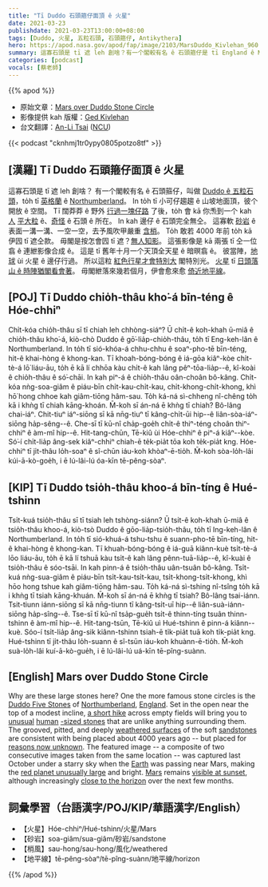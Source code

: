 ```yaml
---
title: "Tī Duddo 石頭箍仔面頂 ê 火星"
date: 2021-03-23
publishdate: 2021-03-23T13:00:00+08:00
tags: [Duddo, 火星, 五粒石頭, 石頭箍仔, Antikythera]
hero: https://apod.nasa.gov/apod/fap/image/2103/MarsDuddo_Kivlehan_960.jpg
summary: 這寡石頭是 tī 遮 leh 創啥？有一个閣較有名 ê 石頭箍仔是 tī England ê Northumberland 一个叫做 Duddo ê 五粒石頭 ê 所在。
categories: [podcast]
vocals: [蔡老師]
---
```


{{% apod %}}

- 原始文章：[Mars over Duddo Stone Circle](https://apod.nasa.gov/apod/ap210323.html)
- 影像提供 kah 版權：[Ged Kivlehan](mailto:gedtkay@yahoo.dot.co.dot.uk)
- 台文翻譯：[An-Li Tsai](mailto:thianbun.taigi@gmail.com) ([NCU](https://www.astro.ncu.edu.tw))

{{< podcast "cknhmj1tr0ypy0805potzo8tf" >}}

## [漢羅] Tī Duddo 石頭箍仔面頂 ê 火星

這寡石頭是 tī 遮 leh 創啥？
有一个閣較有名 ê 石頭箍仔，叫做 [Duddo ê 五粒石頭][Duddo Five Stones]，to̍h tī [英格蘭][England] ê [Northumberland][Northumberland]。
In to̍h tī 小可仔趨趨 ê 山坡地面頂，彼个開放 ê 空間。
Tī 闊莽莽 ê 野外 [行過一塊仔路][a short hike] 了後，to̍h 會 kā 你𤆬到一个 kah [人][human] [平大粒][-sized stones] ê、[奇怪][unusual] ê 石頭 ê 所在。
In kah 邊仔 ê 石頭完全無仝。
這寡軟 [砂岩][sandstones] ê 表面一溝一溝、一空一空，去予風吹甲嚴重 [含梢][weathered surfaces]。
To̍h 敢若 4000 年前 to̍h kā 伊囥 tī 遮仝款。
毋閣是按怎會囥 tī 遮？[無人知影][reasons now unknown]。
這張影像是 kā 兩張 tī 仝一位翕 ê 連紲影像合成 ê。
這是 tī 舊年十月一个天頂全天星 ê 暗暝翕 ê。
彼當陣，[地球][Earth] ùi 火星 ê 邊仔行過。
所以這粒 [紅色行星才會特別大][red planet unusually large] 閣特別光。
[火星][Mars] tī [日頭落山 ê 時陣猶閣看會著][visible at sunset]。
毋閣紲落來幾若個月，伊會愈來愈 [倚近地平線][close to the horizon]。

## [POJ] Tī Duddo chio̍h-thâu kho͘-á bīn-téng ê Hóe-chhiⁿ

Chi̍t-kóa chio̍h-thâu sī tī chiah leh chhòng-siáⁿ?
Ū chi̍t-ê koh-khah ū-miâ ê chio̍h-thâu kho͘-á, kiò-chò Duddo ê gō͘-lia̍p-chio̍h-thâu, to̍h tī Eng-keh-lân ê Northumberland.
In to̍h tī sió-khóa-á chhu-chhu ê soaⁿ-pho-tē bīn-téng, hit-ê khai-hòng ê khong-kan.
Tī khoah-bóng-bóng ê iá-gōa kiâⁿ-kòe chi̍t-tè-á lō͘ liáu-āu, to̍h ē kā lí chhōa kàu chi̍t-ê kah lâng pêⁿ-tōa-lia̍p--ê, kî-koài ê chio̍h-thâu ê só͘-chāi.
In kah piⁿ-á ê chio̍h-thâu oân-choân bô-kâng.
Chi̍t-kóa nǹg-soa-giâm ê piáu-bīn chi̍t-kau-chi̍t-kau, chi̍t-khong-chi̍t-khong, khì hō͘ hong chhoe kah giâm-tiōng hâm-sau.
To̍h ká-ná sì-chheng nî-chêng to̍h kā i khǹg tī chiah kāng-khoán.
M̄-koh sī án-ná ē khǹg tī chiah? Bô-lâng chai-iáⁿ.
Chit-tiuⁿ iáⁿ-siōng sī kā nn̄g-tiuⁿ tī kâng-chi̍t-ūi hip--ê liân-sòa-iáⁿ-siōng ha̍p-sêng--ê.
Che-sī tī kū-nî cha̍p-goe̍h chi̍t-ê thiⁿ-téng choân thiⁿ-chhiⁿ ê àm-mî hip--ê.
Hit-tang-chūn, Tē-kiû ùi Hóe-chhiⁿ ê piⁿ-á kiâⁿ--kòe.
Só͘-í chi̍t-lia̍p âng-sek kiâⁿ-chhiⁿ chiah-ē te̍k-pia̍t tōa koh te̍k-pia̍t kng.
Hóe-chhiⁿ tī ji̍t-thâu lo̍h-soaⁿ ê sî-chūn iáu-koh khòaⁿ-ē-tio̍h.
M̄-koh sòa-lo̍h-lâi kúi-ā-kò-goe̍h, i ē lú-lâi-lú óa-kīn tē-pêng-sòaⁿ.

## [KIP] Tī Duddo tsio̍h-thâu khoo-á bīn-tíng ê Hué-tshinn

Tsi̍t-kuá tsio̍h-thâu sī tī tsiah leh tshòng-siánn?
Ū tsi̍t-ê koh-khah ū-miâ ê tsio̍h-thâu khoo-á, kiò-tsò Duddo ê gōo-lia̍p-tsio̍h-thâu, to̍h tī Ing-keh-lân ê Northumberland.
In to̍h tī sió-khuá-á tshu-tshu ê suann-pho-tē bīn-tíng, hit-ê khai-hòng ê khong-kan.
Tī khuah-bóng-bóng ê iá-guā kiânn-kuè tsi̍t-tè-á lōo liáu-āu, to̍h ē kā lí tshuā kàu tsi̍t-ê kah lâng pênn-tuā-lia̍p--ê, kî-kuài ê tsio̍h-thâu ê sóo-tsāi.
In kah pinn-á ê tsio̍h-thâu uân-tsuân bô-kâng.
Tsi̍t-kuá nǹg-sua-giâm ê piáu-bīn tsi̍t-kau-tsi̍t-kau, tsi̍t-khong-tsi̍t-khong, khì hōo hong tshue kah giâm-tiōng hâm-sau.
To̍h ká-ná sì-tshing nî-tsîng to̍h kā i khǹg tī tsiah kāng-khuán.
M̄-koh sī án-ná ē khǹg tī tsiah? Bô-lâng tsai-iánn.
Tsit-tiunn iánn-siōng sī kā nn̄g-tiunn tī kâng-tsi̍t-uī hip--ê liân-suà-iánn-siōng ha̍p-sîng--ê.
Tse-sī tī kū-nî tsa̍p-gue̍h tsi̍t-ê thinn-tíng tsuân thinn-tshinn ê àm-mî hip--ê.
Hit-tang-tsūn, Tē-kiû uì Hué-tshinn ê pinn-á kiânn--kuè.
Sóo-í tsi̍t-lia̍p âng-sik kiânn-tshinn tsiah-ē ti̍k-pia̍t tuā koh ti̍k-pia̍t kng.
Hué-tshinn tī ji̍t-thâu lo̍h-suann ê sî-tsūn iáu-koh khuànn-ē-tio̍h.
M̄-koh suà-lo̍h-lâi kuí-ā-kò-gue̍h, i ē lú-lâi-lú uá-kīn tē-pîng-suànn.

## [English] Mars over Duddo Stone Circle

Why are these large stones here? One the more famous stone circles is the [Duddo Five Stones][Duddo Five Stones] of [Northumberland][Northumberland], [England][England]. Set in the open near the top of a modest incline, [a short hike][a short hike] across empty fields will bring you to [unusual][unusual] [human][human] [-sized stones][-sized stones] that are unlike anything surrounding them. The grooved, pitted, and deeply [weathered surfaces][weathered surfaces] of the soft [sandstones][sandstones] are consistent with being placed about 4000 years ago -- but placed for [reasons now unknown][reasons now unknown]. The featured image -- a composite of two consecutive images taken from the same location -- was captured last October under a starry sky when the [Earth][Earth] was passing near Mars, making the [red planet unusually large][red planet unusually large] and bright. [Mars][Mars] remains [visible at sunset][visible at sunset], although increasingly [close to the horizon][close to the horizon] over the next few months.

## 詞彙學習（台語漢字/POJ/KIP/華語漢字/English）

- 【火星】Hóe-chhiⁿ/Hué-tshinn/火星/Mars
- 【砂岩】soa-giâm/sua-giâm/砂岩/sandstone
- 【梢風】sau-hong/sau-hong/風化/weathered
- 【地平線】tē-pêng-sòaⁿ/tē-pîng-suànn/地平線/horizon

{{% /apod %}}

[Duddo Five Stones]: https://en.wikipedia.org/wiki/Duddo_Five_Stones
[Northumberland]: https://youtu.be/3aRLHb8Wa0U
[England]: https://en.wikipedia.org/wiki/England
[a short hike]: https://youtu.be/LyPhlCXgJ3c
[unusual]: https://youtu.be/9qnSmkJj9s4
[human]: https://apod.nasa.gov/apod/ap190818.html
[-sized stones]: https://youtu.be/9qnSmkJj9s4
[weathered surfaces]: https://youtu.be/yxKRnkrO8sA
[sandstones]: https://en.wikipedia.org/wiki/Sandstone
[reasons now unknown]: https://www.northumberlandarchives.com/2020/07/13/the-duddo-stones/
[Earth]: https://solarsystem.nasa.gov/planets/earth/overview/
[red planet unusually large]: https://apod.nasa.gov/apod/ap201006.html
[Mars]: https://solarsystem.nasa.gov/planets/mars/overview/
[visible at sunset]: https://solarsystem.nasa.gov/resources/2581/whats-up-march-2021-video/
[close to the horizon]: https://apod.nasa.gov/apod/ap151126.html
